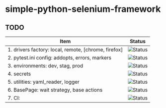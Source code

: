 # simple-python-selenium-framework

## TODO

| Item                                          | Status                                                   |
|-----------------------------------------------|----------------------------------------------------------|
| 1. drivers factory: local, remote, [chrome, firefox] | ![Status](https://img.shields.io/badge/TODO-yellow)      |
| 2. pytest.ini config: addopts, errors, markers | ![Status](https://img.shields.io/badge/TODO-yellow)      |
| 3. environments: dev, stag, prod              | ![Status](https://img.shields.io/badge/TODO-yellow)      |
| 4. secrets                                    | ![Status](https://img.shields.io/badge/TODO-yellow)      |
| 5. utilities: yaml_reader, logger             | ![Status](https://img.shields.io/badge/TODO-yellow)      |
| 6. BasePage: wait strategy, base actions      | ![Status](https://img.shields.io/badge/Done-brightgreen) |
| 7. CI:                                        | ![Status](https://img.shields.io/badge/TODO-yellow)      |
